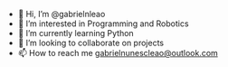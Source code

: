 - 👋 Hi, I’m @gabrielnleao
- 👀 I’m interested in Programming and Robotics
- 🌱 I’m currently learning Python
- 💞️ I’m looking to collaborate on projects
- 📫 How to reach me gabrielnunescleao@outlook.com

<!---
gabrielnleao/gabrielnleao is a ✨ special ✨ repository because its `README.md` (this file) appears on your GitHub profile.
You can click the Preview link to take a look at your changes.
--->
